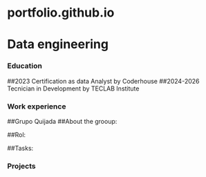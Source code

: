 # portfolio.github.io

# Data engineering 

### Education
##2023 Certification as data Analyst by Coderhouse 
##2024-2026 Tecnician in Development by TECLAB Institute

### Work experience
##Grupo Quijada
##About the grooup:

##Rol:

##Tasks:

### Projects
